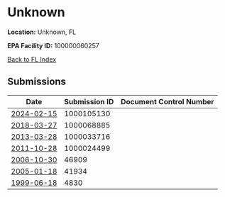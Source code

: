 # Unknown

**Location:** Unknown, FL

**EPA Facility ID:** 100000060257

[Back to FL Index](../../index.md)

## Submissions

| Date | Submission ID | Document Control Number |
|------|--------------|-------------------------|
| [2024-02-15](submissions/1000105130.md) | 1000105130 |  |
| [2018-03-27](submissions/1000068885.md) | 1000068885 |  |
| [2013-03-28](submissions/1000033716.md) | 1000033716 |  |
| [2011-10-28](submissions/1000024499.md) | 1000024499 |  |
| [2006-10-30](submissions/46909.md) | 46909 |  |
| [2005-01-18](submissions/41934.md) | 41934 |  |
| [1999-06-18](submissions/4830.md) | 4830 |  |
